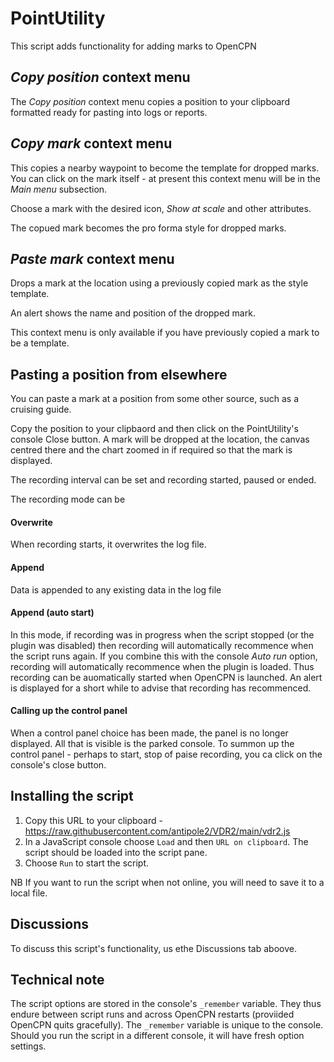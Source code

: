 # PointUtility
 
This script adds functionality for adding marks to OpenCPN

## _Copy position_ context menu

The _Copy position_ context menu copies a position to your clipboard formatted ready for pasting into logs or reports.

## _Copy mark_ context menu

This copies a nearby waypoint to become the template for dropped marks.  You can click on the mark itself - at present this context menu will be in the _Main menu_ subsection.

Choose a mark with the desired icon, _Show at scale_ and other attributes.

The copued mark becomes the pro forma style for dropped marks.

## _Paste mark_ context menu

Drops a mark at the location using a previously copied mark as the style template.

An alert shows the name and position of the dropped mark.

This context menu is only available if you have previously copied a mark to be a template.

## Pasting a position from elsewhere

You can paste a mark at a position from some other source, such as a cruising guide.

Copy the position to your clipbaord and then click on the PointUtility's console Close button.  A mark will be dropped at the location, the canvas centred there and the chart zoomed in if required so that the mark is displayed.

The recording interval can be set and recording started, paused or ended.

The recording mode can be

#### Overwrite

When recording starts, it overwrites the log file.

#### Append

Data is appended to any existing data in the log file

#### Append (auto start)

In this mode, if recording was in progress when the script stopped (or the plugin was disabled) then recording will automatically recommence when the script runs again.  If you combine this with the console _Auto run_ option, recording will automatically recommence when the plugin is loaded.  Thus recording can be auomatically started when OpenCPN is launched.  An alert is displayed for a short while to advise that recording has recommenced.

#### Calling up the control panel

When a control panel choice has been made, the panel is no longer displayed. All that is visible is the parked console.  To summon up the control panel - perhaps to start, stop of paise recording, you ca click on the console's close button.

## Installing the script

1. Copy this URL to your clipboard - https://raw.githubusercontent.com/antipole2/VDR2/main/vdr2.js
2. In a JavaScript console choose `Load` and then `URL on clipboard`.  The script should be loaded into the script pane.
3. Choose `Run` to start the script.

NB If you want to run the script when not online, you will need to save it to a local file.

## Discussions

To discuss this script's functionality, us ethe Discussions tab aboove.

## Technical note

The script options are stored in the console's `_remember` variable.  They thus endure between script runs and across OpenCPN restarts (proviided OpenCPN quits gracefully).  The `_remember` variable is unique to the console.  Should you run the script in a different console, it will have fresh option settings.
